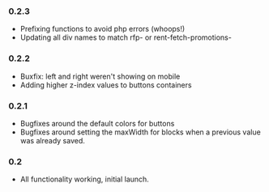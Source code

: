 ### 0.2.3

-   Prefixing functions to avoid php errors (whoops!)
-   Updating all div names to match rfp- or rent-fetch-promotions-

### 0.2.2

-   Buxfix: left and right weren't showing on mobile
-   Adding higher z-index values to buttons containers

### 0.2.1

-   Bugfixes around the default colors for buttons
-   Bugfixes around setting the maxWidth for blocks when a previous value was already saved.

### 0.2

-   All functionality working, initial launch.
